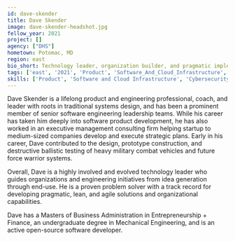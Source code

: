 ```yaml
---
id: dave-skender
title: Dave Skender
image: dave-skender-headshot.jpg
fellow_year: 2021
project: []
agency: ["DHS"]
hometown: Potomac, MD
region: east
bio_short: Technology leader, organization builder, and pragmatic implementer of modern engineering solutions and products.
tags: ['east', '2021', 'Product', 'Software_And_Cloud_Infrastructure', 'Cybersecurity', 'active']
skills: ['Product', 'Software and Cloud Infrastructure', 'Cybersecurity']
---
```

Dave Skender is a lifelong product and engineering professional, coach, and leader with roots in traditional systems design, and has been a prominent member of senior software engineering leadership teams.  While his career has taken him deeply into software product development, he has also worked in an executive management consulting firm helping startup to medium-sized companies develop and execute strategic plans.  Early in his career, Dave contributed to the design, prototype construction, and destructive ballistic testing of heavy military combat vehicles and future force warrior systems.

Overall, Dave is a highly involved and evolved technology leader who guides organizations and engineering initiatives from idea generation through end-use.  He is a proven problem solver with a track record for developing pragmatic, lean, and agile solutions and organizational capabilities.

Dave has a Masters of Business Administration in Entrepreneurship + Finance, an undergraduate degree in Mechanical Engineering, and is an active open-source software developer.
